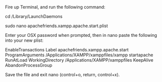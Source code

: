 Fire up Terminal, and run the following command:

cd /Library/LaunchDaemons 

sudo nano apachefriends.xampp.apache.start.plist


Enter your OSX password when prompted, then in nano paste the following into your new plist:

<?xml version="1.0" encoding="UTF-8"?>
<!DOCTYPE plist PUBLIC "-//Apple//DTD PLIST 1.0//EN" "http://www.apple.com/DTDs/PropertyList-1.0.dtd">
<plist version="1.0">
<dict>
<key>EnableTransactions</key>
<true/>
<key>Label</key>
<string>apachefriends.xampp.apache.start</string>
<key>ProgramArguments</key>
<array>
<string>/Applications/XAMPP/xamppfiles/xampp</string>
<string>startapache</string>
</array>
<key>RunAtLoad</key>
<true/>
<key>WorkingDirectory</key>
<string>/Applications/XAMPP/xamppfiles</string>
<key>KeepAlive</key>
<false/>
<key>AbandonProcessGroup</key>
<true/>
</dict>
</plist>

Save the file and exit nano (control+o, return, control+x).
